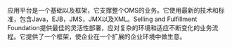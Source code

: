 应用平台是一个基础以及框架，它支撑整个OMS的业务。它使用最新的技术和标准，包含Java，EJB，JMS，JMX以及XML。Selling and Fulfillment Foundation提供最佳的灵活性部署，应对复杂的环境和适应不断变化的业务流程。它提供了一个框架，使企业在一个扩展的企业环境中做生意。